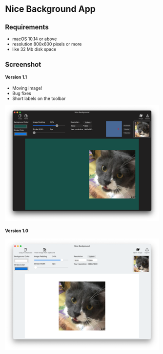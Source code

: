 # Nice Background App

## Requirements

* macOS 10.14 or above
* resolution 800x600 pixels or more 
* like 32 Mb disk space

## Screenshot 

#### Version 1.1

*  Moving image!
* Bug fixes
* Short labels on the toolbar

![Screenshot](Support/screen-2.png)

#### Version 1.0

![Screenshot](Support/screen-1.png)
